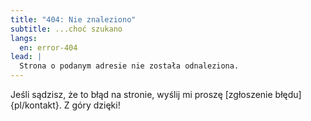 ```yaml
---
title: "404: Nie znaleziono"
subtitle: ...choć szukano
langs:
  en: error-404
lead: |
  Strona o podanym adresie nie została odnaleziona.
---
```

Jeśli sądzisz, że to błąd na stronie, wyślij mi proszę [zgłoszenie błędu]{pl/kontakt}. Z góry dzięki!
